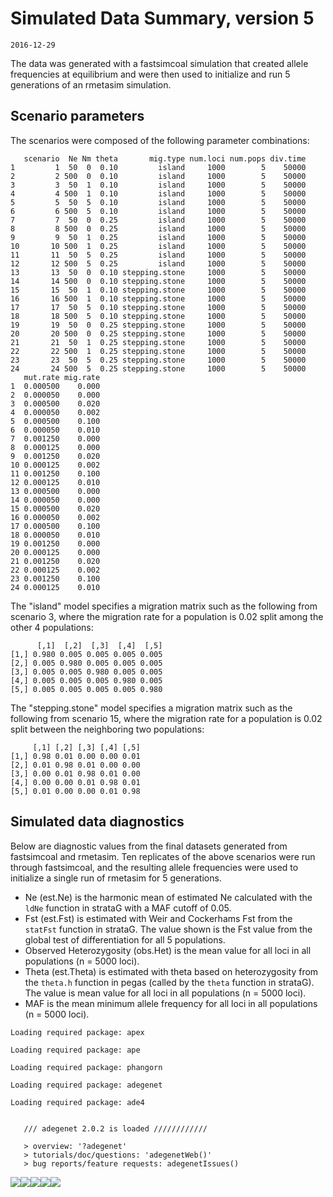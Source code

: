 Simulated Data Summary, version 5
=================================

    2016-12-29

The data was generated with a fastsimcoal simulation that created allele frequencies at equilibrium and were then used to initialize and run 5 generations of an rmetasim simulation.

Scenario parameters
-------------------

The scenarios were composed of the following parameter combinations:

       scenario  Ne Nm theta       mig.type num.loci num.pops div.time
    1         1  50  0  0.10         island     1000        5    50000
    2         2 500  0  0.10         island     1000        5    50000
    3         3  50  1  0.10         island     1000        5    50000
    4         4 500  1  0.10         island     1000        5    50000
    5         5  50  5  0.10         island     1000        5    50000
    6         6 500  5  0.10         island     1000        5    50000
    7         7  50  0  0.25         island     1000        5    50000
    8         8 500  0  0.25         island     1000        5    50000
    9         9  50  1  0.25         island     1000        5    50000
    10       10 500  1  0.25         island     1000        5    50000
    11       11  50  5  0.25         island     1000        5    50000
    12       12 500  5  0.25         island     1000        5    50000
    13       13  50  0  0.10 stepping.stone     1000        5    50000
    14       14 500  0  0.10 stepping.stone     1000        5    50000
    15       15  50  1  0.10 stepping.stone     1000        5    50000
    16       16 500  1  0.10 stepping.stone     1000        5    50000
    17       17  50  5  0.10 stepping.stone     1000        5    50000
    18       18 500  5  0.10 stepping.stone     1000        5    50000
    19       19  50  0  0.25 stepping.stone     1000        5    50000
    20       20 500  0  0.25 stepping.stone     1000        5    50000
    21       21  50  1  0.25 stepping.stone     1000        5    50000
    22       22 500  1  0.25 stepping.stone     1000        5    50000
    23       23  50  5  0.25 stepping.stone     1000        5    50000
    24       24 500  5  0.25 stepping.stone     1000        5    50000
       mut.rate mig.rate
    1  0.000500    0.000
    2  0.000050    0.000
    3  0.000500    0.020
    4  0.000050    0.002
    5  0.000500    0.100
    6  0.000050    0.010
    7  0.001250    0.000
    8  0.000125    0.000
    9  0.001250    0.020
    10 0.000125    0.002
    11 0.001250    0.100
    12 0.000125    0.010
    13 0.000500    0.000
    14 0.000050    0.000
    15 0.000500    0.020
    16 0.000050    0.002
    17 0.000500    0.100
    18 0.000050    0.010
    19 0.001250    0.000
    20 0.000125    0.000
    21 0.001250    0.020
    22 0.000125    0.002
    23 0.001250    0.100
    24 0.000125    0.010

The "island" model specifies a migration matrix such as the following from scenario 3, where the migration rate for a population is 0.02 split among the other 4 populations:

          [,1]  [,2]  [,3]  [,4]  [,5]
    [1,] 0.980 0.005 0.005 0.005 0.005
    [2,] 0.005 0.980 0.005 0.005 0.005
    [3,] 0.005 0.005 0.980 0.005 0.005
    [4,] 0.005 0.005 0.005 0.980 0.005
    [5,] 0.005 0.005 0.005 0.005 0.980

The "stepping.stone" model specifies a migration matrix such as the following from scenario 15, where the migration rate for a population is 0.02 split between the neighboring two populations:

         [,1] [,2] [,3] [,4] [,5]
    [1,] 0.98 0.01 0.00 0.00 0.01
    [2,] 0.01 0.98 0.01 0.00 0.00
    [3,] 0.00 0.01 0.98 0.01 0.00
    [4,] 0.00 0.00 0.01 0.98 0.01
    [5,] 0.01 0.00 0.00 0.01 0.98

Simulated data diagnostics
--------------------------

Below are diagnostic values from the final datasets generated from fastsimcoal and rmetasim. Ten replicates of the above scenarios were run through fastsimcoal, and the resulting allele frequencies were used to initialize a single run of rmetasim for 5 generations.

-   Ne (est.Ne) is the harmonic mean of estimated Ne calculated with the `ldNe` function in strataG with a MAF cutoff of 0.05.
-   Fst (est.Fst) is estimated with Weir and Cockerhams Fst from the `statFst` function in strataG. The value shown is the Fst value from the global test of differentiation for all 5 populations.
-   Observed Heterozygosity (obs.Het) is the mean value for all loci in all populations (n = 5000 loci).
-   Theta (est.Theta) is estimated with theta based on heterozygosity from the `theta.h` function in pegas (called by the `theta` function in strataG). The value is mean value for all loci in all populations (n = 5000 loci).
-   MAF is the mean minimum allele frequency for all loci in all populations (n = 5000 loci).

<!-- -->

    Loading required package: apex

    Loading required package: ape

    Loading required package: phangorn

    Loading required package: adegenet

    Loading required package: ade4


       /// adegenet 2.0.2 is loaded ////////////

       > overview: '?adegenet'
       > tutorials/doc/questions: 'adegenetWeb()' 
       > bug reports/feature requests: adegenetIssues()

![](README_files/figure-markdown_github/unnamed-chunk-5-1.png)![](README_files/figure-markdown_github/unnamed-chunk-5-2.png)![](README_files/figure-markdown_github/unnamed-chunk-5-3.png)![](README_files/figure-markdown_github/unnamed-chunk-5-4.png)![](README_files/figure-markdown_github/unnamed-chunk-5-5.png)
